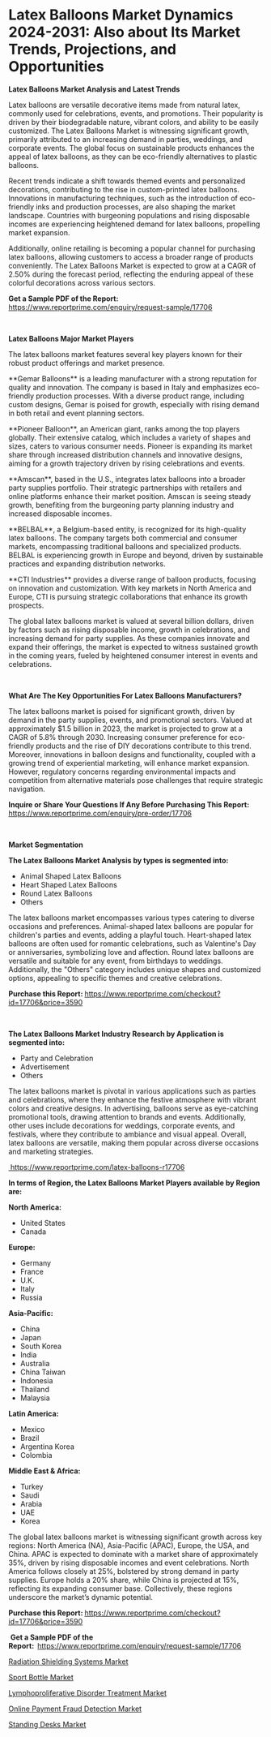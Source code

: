 <p><h1>Latex Balloons Market Dynamics 2024-2031: Also about Its Market Trends, Projections, and Opportunities</h1></p><p><strong>Latex Balloons Market Analysis and Latest Trends</strong></p>
<p><p>Latex balloons are versatile decorative items made from natural latex, commonly used for celebrations, events, and promotions. Their popularity is driven by their biodegradable nature, vibrant colors, and ability to be easily customized. The Latex Balloons Market is witnessing significant growth, primarily attributed to an increasing demand in parties, weddings, and corporate events. The global focus on sustainable products enhances the appeal of latex balloons, as they can be eco-friendly alternatives to plastic balloons.</p><p>Recent trends indicate a shift towards themed events and personalized decorations, contributing to the rise in custom-printed latex balloons. Innovations in manufacturing techniques, such as the introduction of eco-friendly inks and production processes, are also shaping the market landscape. Countries with burgeoning populations and rising disposable incomes are experiencing heightened demand for latex balloons, propelling market expansion.</p><p>Additionally, online retailing is becoming a popular channel for purchasing latex balloons, allowing customers to access a broader range of products conveniently. The Latex Balloons Market is expected to grow at a CAGR of 2.50% during the forecast period, reflecting the enduring appeal of these colorful decorations across various sectors.</p></p>
<p><strong>Get a Sample PDF of the Report:&nbsp;</strong> <a href="https://www.reportprime.com/enquiry/request-sample/17706?utm_campaign=1103&utm_medium=2&utm_source=Github&utm_content=ia&utm_term=20112024&utm_id=latex-balloons">https://www.reportprime.com/enquiry/request-sample/17706</a></p>
<p>&nbsp;</p>
<p><strong>Latex Balloons Major Market Players</strong></p>
<p><p>The latex balloons market features several key players known for their robust product offerings and market presence. </p><p>**Gemar Balloons** is a leading manufacturer with a strong reputation for quality and innovation. The company is based in Italy and emphasizes eco-friendly production processes. With a diverse product range, including custom designs, Gemar is poised for growth, especially with rising demand in both retail and event planning sectors.</p><p>**Pioneer Balloon**, an American giant, ranks among the top players globally. Their extensive catalog, which includes a variety of shapes and sizes, caters to various consumer needs. Pioneer is expanding its market share through increased distribution channels and innovative designs, aiming for a growth trajectory driven by rising celebrations and events.</p><p>**Amscan**, based in the U.S., integrates latex balloons into a broader party supplies portfolio. Their strategic partnerships with retailers and online platforms enhance their market position. Amscan is seeing steady growth, benefiting from the burgeoning party planning industry and increased disposable incomes.</p><p>**BELBAL**, a Belgium-based entity, is recognized for its high-quality latex balloons. The company targets both commercial and consumer markets, encompassing traditional balloons and specialized products. BELBAL is experiencing growth in Europe and beyond, driven by sustainable practices and expanding distribution networks. </p><p>**CTI Industries** provides a diverse range of balloon products, focusing on innovation and customization. With key markets in North America and Europe, CTI is pursuing strategic collaborations that enhance its growth prospects.</p><p>The global latex balloons market is valued at several billion dollars, driven by factors such as rising disposable income, growth in celebrations, and increasing demand for party supplies. As these companies innovate and expand their offerings, the market is expected to witness sustained growth in the coming years, fueled by heightened consumer interest in events and celebrations.</p></p>
<p>&nbsp;</p>
<p><strong>What Are The Key Opportunities For Latex Balloons Manufacturers?</strong></p>
<p><p>The latex balloons market is poised for significant growth, driven by demand in the party supplies, events, and promotional sectors. Valued at approximately $1.5 billion in 2023, the market is projected to grow at a CAGR of 5.8% through 2030. Increasing consumer preference for eco-friendly products and the rise of DIY decorations contribute to this trend. Moreover, innovations in balloon designs and functionality, coupled with a growing trend of experiential marketing, will enhance market expansion. However, regulatory concerns regarding environmental impacts and competition from alternative materials pose challenges that require strategic navigation.</p></p>
<p><strong>Inquire or Share Your Questions If Any Before Purchasing This Report:</strong> <a href="https://www.reportprime.com/enquiry/pre-order/17706?utm_campaign=1103&utm_medium=2&utm_source=Github&utm_content=ia&utm_term=20112024&utm_id=latex-balloons">https://www.reportprime.com/enquiry/pre-order/17706</a></p>
<p>&nbsp;</p>
<p><strong>Market Segmentation</strong></p>
<p><strong>The Latex Balloons Market Analysis by types is segmented into:</strong></p>
<p><ul><li>Animal Shaped Latex Balloons</li><li>Heart Shaped Latex Balloons</li><li>Round Latex Balloons</li><li>Others</li></ul></p>
<p><p>The latex balloons market encompasses various types catering to diverse occasions and preferences. Animal-shaped latex balloons are popular for children's parties and events, adding a playful touch. Heart-shaped latex balloons are often used for romantic celebrations, such as Valentine's Day or anniversaries, symbolizing love and affection. Round latex balloons are versatile and suitable for any event, from birthdays to weddings. Additionally, the "Others" category includes unique shapes and customized options, appealing to specific themes and creative celebrations.</p></p>
<p><strong>Purchase this Report:&nbsp;</strong><a href="https://www.reportprime.com/checkout?id=17706&price=3590&utm_campaign=1103&utm_medium=2&utm_source=Github&utm_content=ia&utm_term=20112024&utm_id=latex-balloons">https://www.reportprime.com/checkout?id=17706&price=3590</a></p>
<p>&nbsp;</p>
<p><strong>The Latex Balloons Market Industry Research by Application is segmented into:</strong></p>
<p><ul><li>Party and Celebration</li><li>Advertisement</li><li>Others</li></ul></p>
<p><p>The latex balloons market is pivotal in various applications such as parties and celebrations, where they enhance the festive atmosphere with vibrant colors and creative designs. In advertising, balloons serve as eye-catching promotional tools, drawing attention to brands and events. Additionally, other uses include decorations for weddings, corporate events, and festivals, where they contribute to ambiance and visual appeal. Overall, latex balloons are versatile, making them popular across diverse occasions and marketing strategies.</p></p>
<p><a href="https://www.reportprime.com/latex-balloons-r17706?utm_campaign=1103&utm_medium=2&utm_source=Github&utm_content=ia&utm_term=20112024&utm_id=latex-balloons">&nbsp;https://www.reportprime.com/latex-balloons-r17706</a></p>
<p><strong>In terms of Region, the Latex Balloons Market Players available by Region are:</strong></p>
<p>
    <p> <strong> North America: </strong>
        <ul>
            <li>United States</li>
            <li>Canada</li>
        </ul>
        </p> 
    <p> <strong> Europe: </strong>
        <ul>
            <li>Germany</li>
            <li>France</li>
            <li>U.K.</li>
            <li>Italy</li>
            <li>Russia</li>
        </ul>
        </p> 
    <p> <strong> Asia-Pacific: </strong>
        <ul>
            <li>China</li>
            <li>Japan</li>
            <li>South Korea</li>
            <li>India</li>
            <li>Australia</li>
            <li>China Taiwan</li>
            <li>Indonesia</li>
            <li>Thailand</li>
            <li>Malaysia</li>
        </ul>
        </p> 
    <p> <strong> Latin America: </strong>
        <ul>
            <li>Mexico</li>
            <li>Brazil</li>
            <li>Argentina Korea</li>
            <li>Colombia</li>
        </ul>
        </p> 
    <p> <strong> Middle East & Africa: </strong>
        <ul>
            <li>Turkey</li>
            <li>Saudi</li>
            <li>Arabia</li>
            <li>UAE</li>
            <li>Korea</li>
        </ul>
    </p>
    </p>
<p><p>The global latex balloons market is witnessing significant growth across key regions: North America (NA), Asia-Pacific (APAC), Europe, the USA, and China. APAC is expected to dominate with a market share of approximately 35%, driven by rising disposable incomes and event celebrations. North America follows closely at 25%, bolstered by strong demand in party supplies. Europe holds a 20% share, while China is projected at 15%, reflecting its expanding consumer base. Collectively, these regions underscore the market’s dynamic potential.</p></p>
<p><strong>Purchase this Report: </strong><a href="https://www.reportprime.com/checkout?id=17706&price=3590&utm_campaign=1103&utm_medium=2&utm_source=Github&utm_content=ia&utm_term=20112024&utm_id=latex-balloons">https://www.reportprime.com/checkout?id=17706&price=3590</a></p>
<p>&nbsp;<strong>Get a Sample PDF of the Report:&nbsp;&nbsp;</strong><a href="https://www.reportprime.com/enquiry/request-sample/17706?utm_campaign=1103&utm_medium=2&utm_source=Github&utm_content=ia&utm_term=20112024&utm_id=latex-balloons">https://www.reportprime.com/enquiry/request-sample/17706</a></p>
<p><strong></strong></p>
<p><p><a href="https://www.linkedin.com/pulse/radiation-shielding-systems-market-growth-outlook-from-ssdne?utm_campaign=1103&utm_medium=2&utm_source=Github&utm_content=ia&utm_term=20112024&utm_id=latex-balloons">Radiation Shielding Systems Market</a></p><p><a href="https://github.com/gdfhhhj/Market-Research-Report-List-6/blob/main/sport-bottle-market.md?utm_campaign=1103&utm_medium=2&utm_source=Github&utm_content=ia&utm_term=20112024&utm_id=latex-balloons">Sport Bottle Market</a></p><p><a href="https://issuu.com/reportprime-2/docs/lymphoproliferative-disorder-treatm_dd6c0c4c9bb3e4?utm_campaign=1103&utm_medium=2&utm_source=Github&utm_content=ia&utm_term=20112024&utm_id=latex-balloons">Lymphoproliferative Disorder Treatment Market</a></p><p><a href="https://issuu.com/reportprime-2/docs/online-payment-fraud-detection-mark_e2afc7b7696a6f?utm_campaign=1103&utm_medium=2&utm_source=Github&utm_content=ia&utm_term=20112024&utm_id=latex-balloons">Online Payment Fraud Detection Market</a></p><p><a href="https://www.linkedin.com/pulse/strategic-market-insights-navigating-global-standing-desks-3x4xc?utm_campaign=1103&utm_medium=2&utm_source=Github&utm_content=ia&utm_term=20112024&utm_id=latex-balloons">Standing Desks Market</a></p></p>